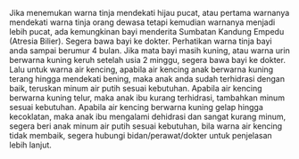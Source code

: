 Jika menemukan warna tinja mendekati hijau pucat, atau pertama warnanya mendekati warna tinja orang dewasa tetapi kemudian warnanya menjadi lebih pucat, ada kemungkinan bayi menderita Sumbatan Kandung Empedu (Atresia Bilier). Segera bawa bayi ke dokter. Perhatikan warna tinja bayi anda sampai berumur 4 bulan. Jika mata bayi masih kuning, atau warna urin berwarna kuning keruh setelah usia 2 minggu, segera bawa bayi ke dokter. Lalu untuk warna air kencing, apabila air kencing anak berwarna kuning terang hingga mendekati bening, maka anak anda sudah terhidrasi dengan baik, teruskan minum air putih sesuai kebutuhan. Apabila air kencing berwarna kuning telur, maka anak ibu kurang terhidrasi, tambahkan minum sesuai kebutuhan. Apabila air kencing berwarna kuning gelap hingga kecoklatan, maka anak ibu mengalami dehidrasi dan sangat kurang minum, segera beri anak minum air putih sesuai kebutuhan, bila warna air kencing tidak membaik, segera hubungi bidan/perawat/dokter untuk penjelasan lebih lanjut.